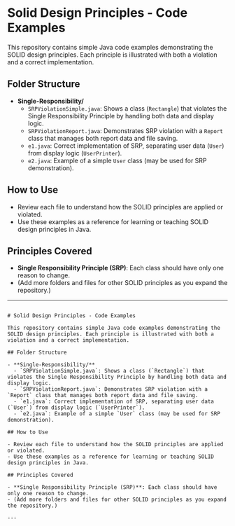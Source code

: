 # Solid Design Principles - Code Examples

This repository contains simple Java code examples demonstrating the SOLID design principles. Each principle is illustrated with both a violation and a correct implementation.

## Folder Structure

- **Single-Responsibility/**
  - `SRPViolationSimple.java`: Shows a class (`Rectangle`) that violates the Single Responsibility Principle by handling both data and display logic.
  - `SRPViolationReport.java`: Demonstrates SRP violation with a `Report` class that manages both report data and file saving.
  - `e1.java`: Correct implementation of SRP, separating user data (`User`) from display logic (`UserPrinter`).
  - `e2.java`: Example of a simple `User` class (may be used for SRP demonstration).

## How to Use

- Review each file to understand how the SOLID principles are applied or violated.
- Use these examples as a reference for learning or teaching SOLID design principles in Java.

## Principles Covered

- **Single Responsibility Principle (SRP)**: Each class should have only one reason to change.
- (Add more folders and files for other SOLID principles as you expand the repository.)

---
```<!-- filepath: c:\Users\USER\Desktop\Solid_Design_Principles\README.md -->

# Solid Design Principles - Code Examples

This repository contains simple Java code examples demonstrating the SOLID design principles. Each principle is illustrated with both a violation and a correct implementation.

## Folder Structure

- **Single-Responsibility/**
  - `SRPViolationSimple.java`: Shows a class (`Rectangle`) that violates the Single Responsibility Principle by handling both data and display logic.
  - `SRPViolationReport.java`: Demonstrates SRP violation with a `Report` class that manages both report data and file saving.
  - `e1.java`: Correct implementation of SRP, separating user data (`User`) from display logic (`UserPrinter`).
  - `e2.java`: Example of a simple `User` class (may be used for SRP demonstration).

## How to Use

- Review each file to understand how the SOLID principles are applied or violated.
- Use these examples as a reference for learning or teaching SOLID design principles in Java.

## Principles Covered

- **Single Responsibility Principle (SRP)**: Each class should have only one reason to change.
- (Add more folders and files for other SOLID principles as you expand the repository.)

---